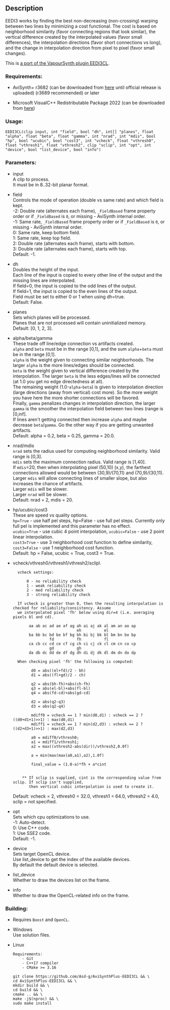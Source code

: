 ## Description

EEDI3 works by finding the best non-decreasing (non-crossing) warping between two lines by minimizing a cost functional. The cost is based on neighborhood similarity (favor connecting regions that look similar), the vertical difference created by the interpolated values (favor small differences), the interpolation directions (favor short connections vs long), and the change in interpolation direction from pixel to pixel (favor small changes).

This is [a port of the VapourSynth plugin EEDI3CL](https://github.com/HomeOfVapourSynthEvolution/VapourSynth-EEDI3).

### Requirements:

- AviSynth+ r3682 (can be downloaded from [here](https://gitlab.com/uvz/AviSynthPlus-Builds) until official release is uploaded) (r3689 recommended) or later

- Microsoft VisualC++ Redistributable Package 2022 (can be downloaded from [here](https://github.com/abbodi1406/vcredist/releases))

### Usage:

```
EEDI3CL(clip input, int "field", bool "dh", int[] "planes", float "alpha", float "beta", float "gamma", int "nrad", int "mdis", bool "hp", bool "ucubic", bool "cost3", int "vcheck", float "vthresh0", float "vthresh1", float "vthresh2", clip "sclip", int "opt", int "device", bool "list_device", bool "info")
```

### Parameters:

- input\
    A clip to process.\
    It must be in 8..32-bit planar format.

- field\
    Controls the mode of operation (double vs same rate) and which field is kept.\
    -2: Double rate (alternates each frame), `_FieldBased` frame property order or if `_FieldBased` is `0`, or missing - AviSynth internal order.\
    -1: Same rate, `_FieldBased` frame property order or if `_FieldBased` is `0`, or missing - AviSynth internal order.\
    0: Same rate, keep bottom field.\
    1: Same rate, keep top field.\
    2: Double rate (alternates each frame), starts with bottom.\
    3: Double rate (alternates each frame), starts with top.\
    Default: -1.

- dh\
    Doubles the height of the input.\
    Each line of the input is copied to every other line of the output and the missing lines are interpolated.\
    If field=0, the input is copied to the odd lines of the output.\
    If field=1, the input is copied to the even lines of the output.\
    Field must be set to either 0 or 1 when using dh=true.\
    Default: False.

- planes\
    Sets which planes will be processed.\
    Planes that are not processed will contain uninitialized memory.\
    Default: [0, 1, 2, 3].

- alpha/beta/gamma\
    These trade off line/edge connection vs artifacts created.\
    `alpha` and `beta` must be in the range [0,1], and the sum `alpha`+`beta` must be in the range [0,1].\
    `alpha` is the weight given to connecting similar neighborhoods. The larger `alpha` is the more lines/edges should be connected.\
    `beta` is the weight given to vertical difference created by the interpolation. The larger `beta` is the less edges/lines will be connected (at 1.0 you get no edge directedness at all).\
    The remaining weight (1.0-`alpha`-`beta`) is given to interpolation direction (large directions (away from vertical) cost more). So the more weight you have here the more shorter connections will be favored.\
    Finally, `gamma` penalizes changes in interpolation direction, the larger `gamma` is the smoother the interpolation field between two lines (range is [0,inf].\
    If lines aren't getting connected then increase `alpha` and maybe decrease `beta`/`gamma`. Go the other way if you are getting unwanted artifacts.\
    Default: alpha = 0.2, beta = 0.25, gamma = 20.0.

- nrad/mdis\
    `nrad` sets the radius used for computing neighborhood similarity. Valid range is [0,3].\
    `mdis` sets the maximum connection radius. Valid range is [1,40].\
    If `mdis`=20, then when interpolating pixel (50,10) (x,y), the farthest connections allowed would be between (30,9)/(70,11) and (70,9)/(30,11).\
    Larger `mdis` will allow connecting lines of smaller slope, but also increases the chance of artifacts.\
    Larger `mdis` will be slower.\
    Larger `nrad` will be slower.\
    Default: nrad = 2, mdis = 20.

- hp/ucubic/cost3\
    These are speed vs quality options.\
    `hp=True` - use half pel steps, hp=False - use full pel steps. Currently only full pel is implemented and this parameter has no effect.\
    `ucubic=True` - use cubic 4 point interpolation, `ucubic=False` - use 2 point linear interpolation.\
    `cost3=True` - use 3 neighborhood cost function to define similarity, `cost3=False` - use 1 neighborhood cost function.\
    Default: hp = False, ucubic = True, cost3 = True.

- vcheck/vthresh0/vthresh1/vthresh2/sclip\
    ```
      vcheck settings:

          0 - no reliability check
          1 - weak reliability check
          2 - med reliability check
          3 - strong reliability check

      If vcheck is greater than 0, then the resulting interpolation is checked for reliability/consistency. Assume
      we interpolated pixel 'fh' below using dir=4 (i.e. averaging pixels bl and cd).

           aa ab ac ad ae af ag ah ai aj ak al am an ao ap
                                eh          el
           ba bb bc bd be bf bg bh bi bj bk bl bm bn bo bp
                    fd          fh          fl
           ca cb cc cd ce cf cg ch ci cj ck cl cm cn co cp
                    gd          gh
           da db dc dd de df dg dh di dj dk dl dm dn do dp

      When checking pixel 'fh' the following is computed:

            d0 = abs((el+fd)/2 - bh)
            d1 = abs((fl+gd)/2 - ch)

            q2 = abs(bh-fh)+abs(ch-fh)
            q3 = abs(el-bl)+abs(fl-bl)
            q4 = abs(fd-cd)+abs(gd-cd)

            d2 = abs(q2-q3)
            d3 = abs(q2-q4)

            mdiff0 = vcheck == 1 ? min(d0,d1) : vcheck == 2 ? ((d0+d1+1)>>1) : max(d0,d1)
            mdiff1 = vcheck == 1 ? min(d2,d3) : vcheck == 2 ? ((d2+d3+1)>>1) : max(d2,d3)

            a0 = mdiff0/vthresh0;
            a1 = mdiff1/vthresh1;
            a2 = max((vthresh2-abs(dir))/vthresh2,0.0f)

            a = min(max(max(a0,a1),a2),1.0f)

            final_value = (1.0-a)*fh + a*cint


        ** If sclip is supplied, cint is the corresponding value from sclip. If sclip isn't supplied,
           then vertical cubic interpolation is used to create it.
    ```

    Default: vcheck = 2, vthresh0 = 32.0, vthresh1 = 64.0, vthresh2 = 4.0, sclip = not specified.

- opt\
    Sets which cpu optimizations to use.\
    -1: Auto-detect.\
    0: Use C++ code.\
    1: Use SSE2 code.\
    Default: -1.

- device\
    Sets target OpenCL device.\
    Use list_device to get the index of the available devices.\
    By default the default device is selected.

- list_device\
    Whether to draw the devices list on the frame.

- info\
    Whether to draw the OpenCL-related info on the frame.

### Building:

- Requires `Boost` and `OpenCL`.

- Windows\
    Use solution files.

- Linux
    ```
    Requirements:
        - Git
        - C++17 compiler
        - CMake >= 3.16
    ```
    ```
    git clone https://github.com/Asd-g/AviSynthPlus-EEDI3CL && \
    cd AviSynthPlus-EEDI3CL && \
    mkdir build && \
    cd build && \
    cmake .. && \
    make -j$(nproc) && \
    sudo make install
    ```
